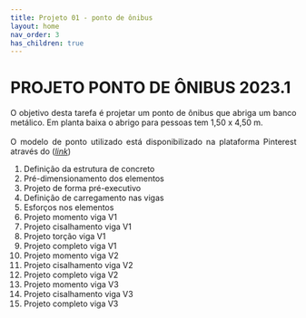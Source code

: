 ```yaml
---
title: Projeto 01 - ponto de ônibus
layout: home
nav_order: 3
has_children: true
---
```


<h1><b>PROJETO PONTO DE ÔNIBUS 2023.1</b></h1>

<p align = "justify">
  O objetivo desta tarefa é projetar um ponto de ônibus que abriga um banco metálico. Em planta baixa o abrigo para pessoas tem 1,50 x 4,50 m.
  <br><br>
  O modelo de ponto utilizado está disponibilizado na plataforma Pinterest através do (<a href="https://br.pinterest.com/pin/678073287641435121/" target="_blank"><i>link</i></a>)  
</p>

<ol>
  <li>Definição da estrutura de concreto</li>
  <li>Pré-dimensionamento dos elementos</li>
  <li>Projeto de forma pré-executivo</li>
  <li>Definição de carregamento nas vigas</li>
  <li>Esforços nos elementos</li>
  <li>Projeto momento viga V1</li>
  <li>Projeto cisalhamento viga V1</li>
  <li>Projeto torção viga V1</li>
  <li>Projeto completo viga V1</li>
  <li>Projeto momento viga V2</li>
  <li>Projeto cisalhamento viga V2</li>
  <li>Projeto completo viga V2</li>
  <li>Projeto momento viga V3</li>
  <li>Projeto cisalhamento viga V3</li>
  <li>Projeto completo viga V3</li>
</ol>
